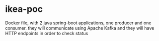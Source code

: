 # ikea-poc
Docker file, with 2 java spring-boot applications, one producer and one consumer. they will communicate using Apache Kafka and they will have HTTP endpoints in order to check status
